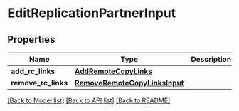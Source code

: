 # EditReplicationPartnerInput

## Properties
Name | Type | Description | Notes
------------ | ------------- | ------------- | -------------
**add_rc_links** | [**AddRemoteCopyLinks**](AddRemoteCopyLinks.md) |  | [optional] 
**remove_rc_links** | [**RemoveRemoteCopyLinksInput**](RemoveRemoteCopyLinksInput.md) |  | [optional] 

[[Back to Model list]](../README.md#documentation-for-models) [[Back to API list]](../README.md#documentation-for-api-endpoints) [[Back to README]](../README.md)


